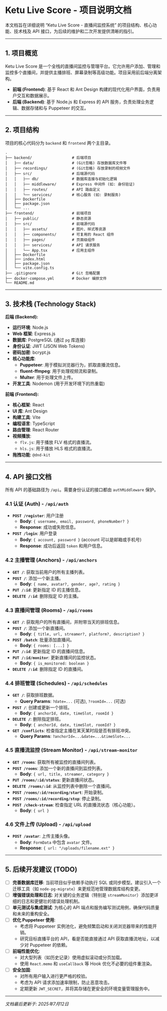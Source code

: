 # Ketu Live Score - 项目说明文档

本文档旨在详细说明 “Ketu Live Score - 直播间监控系统” 的项目结构、核心功能、技术栈及 API 接口，为后续的维护和二次开发提供清晰的指引。

---

## 1. 项目概览

Ketu Live Score 是一个全栈的直播间监控与管理平台。它允许用户添加、管理和监控多个直播间，并提供主播排班、屏幕录制等高级功能。项目采用前后端分离架构。

*   **前端 (Frontend)**: 基于 React 和 Ant Design 构建的现代化用户界面，负责用户交互和数据展示。
*   **后端 (Backend)**: 基于 Node.js 和 Express 的 API 服务，负责处理业务逻辑、数据存储和与 Puppeteer 的交互。

---

## 2. 项目结构

项目的核心代码分为 `backend` 和 `frontend` 两个主目录。

```
.
├── backend/                  # 后端项目
│   ├── data/                 # (Git忽略) 存放数据库文件等
│   ├── recordings/           # (Git忽略) 存放录制的视频文件
│   ├── src/                  # 后端源代码
│   │   ├── db/               # 数据库连接与初始化逻辑
│   │   ├── middleware/       # Express 中间件 (如: 身份验证)
│   │   ├── routes/           # API 路由定义
│   │   └── services/         # 核心服务 (如: 录制服务)
│   ├── Dockerfile
│   ├── package.json
│   └── ...
├── frontend/                 # 前端项目
│   ├── public/               # 静态资源
│   ├── src/                  # 前端源代码
│   │   ├── assets/           # 图片、样式等资源
│   │   ├── components/       # 可复用的 React 组件
│   │   ├── pages/            # 页面级组件
│   │   ├── services/         # API 请求服务
│   │   └── App.tsx           # 应用主组件
│   ├── Dockerfile
│   ├── index.html
│   ├── package.json
│   └── vite.config.ts
├── .gitignore                # Git 忽略配置
├── docker-compose.yml        # Docker 编排文件
└── README.md
```

---

## 3. 技术栈 (Technology Stack)

**后端 (Backend):**

*   **运行环境**: Node.js
*   **Web 框架**: Express.js
*   **数据库**: PostgreSQL (通过 `pg` 库连接)
*   **身份认证**: JWT (JSON Web Tokens)
*   **密码加密**: bcrypt.js
*   **核心功能库**:
    *   **Puppeteer**: 用于模拟浏览器行为，抓取直播流信息。
    *   **fluent-ffmpeg**: 用于处理视频流和录制。
    *   **Multer**: 用于处理文件上传。
*   **开发工具**: Nodemon (用于开发环境下的热重载)

**前端 (Frontend):**

*   **核心框架**: React
*   **UI 库**: Ant Design
*   **构建工具**: Vite
*   **编程语言**: TypeScript
*   **路由管理**: React Router
*   **视频播放**:
    *   `flv.js`: 用于播放 FLV 格式的直播流。
    *   `hls.js`: 用于播放 HLS 格式的直播流。
*   **拖拽功能**: `@dnd-kit`

---

## 4. API 接口文档

所有 API 的基础路径为 `/api`。需要身份认证的接口都由 `authMiddleware` 保护。

### 4.1 认证 (Auth) - `/api/auth`

*   **`POST /register`**: 用户注册
    *   **Body**: `{ username, email, password, phoneNumber? }`
    *   **Response**: 成功或失败信息。
*   **`POST /login`**: 用户登录
    *   **Body**: `{ account, password }` (account 可以是邮箱或手机号)
    *   **Response**: 成功后返回 `token` 和用户信息。

### 4.2 主播管理 (Anchors) - `/api/anchors`

*   **`GET /`**: 获取当前用户的所有主播列表。
*   **`POST /`**: 添加一个新主播。
    *   **Body**: `{ name, avatar?, gender, age?, rating }`
*   **`PUT /:id`**: 更新指定 ID 的主播信息。
*   **`DELETE /:id`**: 删除指定 ID 的主播。

### 4.3 直播间管理 (Rooms) - `/api/rooms`

*   **`GET /`**: 获取用户的所有直播间，并附带当天的排班信息。
*   **`POST /`**: 添加一个新直播间。
    *   **Body**: `{ title, url, streamer?, platform?, description? }`
*   **`POST /batch`**: 批量添加直播间。
    *   **Body**: `{ rooms: [...] }`
*   **`PUT /:id`**: 更新指定 ID 的直播间信息。
*   **`PUT /:id/monitor`**: 更新直播间的监控状态。
    *   **Body**: `{ is_monitored: boolean }`
*   **`DELETE /:id`**: 删除指定 ID 的直播间。

### 4.4 排班管理 (Schedules) - `/api/schedules`

*   **`GET /`**: 获取排班数据。
    *   **Query Params**: `?date=...` (可选), `?roomId=...` (可选)
*   **`POST /`**: 创建或更新一个排班。
    *   **Body**: `{ anchorId, date, timeSlot, roomId }`
*   **`DELETE /`**: 删除指定排班。
    *   **Body**: `{ anchorId, date, timeSlot, roomId? }`
*   **`GET /conflicts`**: 检查指定主播在某天某时段是否有排班冲突。
    *   **Query Params**: `?anchorId=...&date=...&timeSlot=...`

### 4.5 直播流监控 (Stream Monitor) - `/api/stream-monitor`

*   **`GET /rooms`**: 获取所有被监控的直播间列表。
*   **`POST /rooms`**: 添加一个新的直播间到监控列表。
    *   **Body**: `{ url, title, streamer, category }`
*   **`PUT /rooms/:id/status`**: 更新直播间状态。
*   **`DELETE /rooms/:id`**: 从监控列表中删除一个直播间。
*   **`POST /rooms/:id/recording/start`**: 开始录制。
*   **`POST /rooms/:id/recording/stop`**: 停止录制。
*   **`POST /check-stream`**: 检查指定 URL 的直播流状态（核心功能）。
    *   **Body**: `{ url }`

### 4.6 文件上传 (Upload) - `/api/upload`

*   **`POST /avatar`**: 上传主播头像。
    *   **Body**: `FormData` 中包含 `avatar` 文件。
    *   **Response**: `{ url: "/uploads/filename.ext" }`

---

## 5. 后续开发建议 (TODO)

*   [ ] **完善数据库迁移**: 当前项目似乎依赖手动执行 SQL 或同步模型。建议引入一个迁移工具（如 `node-pg-migrate`）来更规范地管理数据库结构变更。
*   [ ] **增强错误处理和日志**: 对关键的业务逻辑（特别是 `streamMonitor`）添加更详细的日志和更健壮的错误处理机制。
*   [ ] **单元测试与集成测试**: 为核心的 API 端点和服务编写测试用例，确保代码质量和未来的重构安全。
*   [ ] **优化 Puppeteer 使用**:
    *   考虑将 Puppeteer 实例池化，避免频繁启动和关闭浏览器带来的性能开销。
    *   研究目标直播平台的 API，看是否能直接通过 API 获取直播流地址，以减少对 Puppeteer 的依赖。
*   [ ] **前端性能优化**:
    *   对大型列表（如历史记录）使用虚拟滚动或分页加载。
    *   使用 `React.memo` 和 `useCallback` 等 Hook 优化不必要的组件重渲染。
*   [ ] **安全加固**:
    *   对所有用户输入进行更严格的校验。
    *   考虑为 API 请求添加速率限制，防止恶意攻击。
    *   定期更新 `JWT_SECRET`，并将其存储在更安全的环境变量管理服务中。
---
*文档最后更新于: 2025年7月12日*